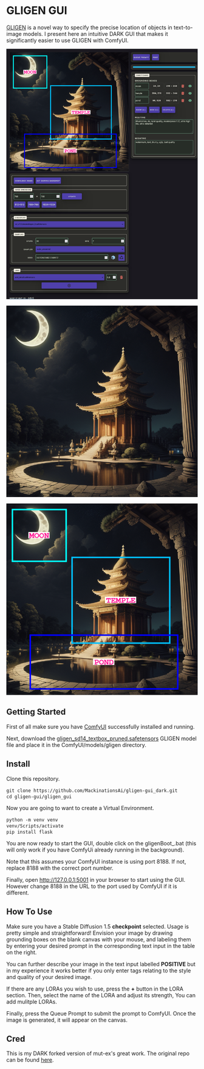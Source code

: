 # GLIGEN GUI

[GLIGEN](https://gligen.github.io/) is a novel way to specify the precise location of objects in text-to-image models. I present here an intuitive DARK GUI that makes it significantly easier to use GLIGEN with ComfyUI.

![GLIGEN GUI screenshot](gligen_gui/docs/latest.png)

![GLIGEN Example Image](gligen_gui/docs/example.png)

![GLIGEN Example Image](gligen_gui/docs/example_w-Boxes.png)

## Getting Started

First of all make sure you have [ComfyUI](https://github.com/comfyanonymous/ComfyUI) successfully installed and running.

Next, download the [gligen_sd14_textbox_pruned.safetensors](https://huggingface.co/comfyanonymous/GLIGEN_pruned_safetensors/blob/main/gligen_sd14_textbox_pruned.safetensors) GLIGEN model file and place it in the ComfyUI/models/gligen directory.

## Install

Clone this repository.

    git clone https://github.com/MackinationsAi/gligen-gui_dark.git
    cd gligen-gui/gligen_gui
    
Now you are going to want to create a Virtual Environment.

    python -m venv venv
    venv/Scripts/activate
    pip install flask

You are now ready to start the GUI, double click on the gligenBoot_.bat (this will only work if you have ComfyUi already running in the background).

Note that this assumes your ComfyUI instance is using port 8188. If not, replace 8188 with the correct port number.

Finally, open http://127.0.0.1:5001 in your browser to start using the GUI. However change 8188 in the URL to the port used by ComfyUI if it is different.

## How To Use

Make sure you have a Stable Diffusion 1.5 **checkpoint** selected. Usage is pretty simple and straightforward! Envision your image by drawing grounding boxes on the blank canvas with your mouse, and labeling them by entering your desired prompt in the corresponding text input in the table on the right.

You can further describe your image in the text input labelled **POSITIVE** but in my experience it works better if you only enter tags relating to the style and quality of your desired image.

If there are any LORAs you wish to use, press the **+** button in the LORA section. Then, select the name of the LORA and adjust its strength, You can add mulitple LORAs.

Finally, press the Queue Prompt to submit the prompt to ComfyUI. Once the image is generated, it will appear on the canvas.

## Cred

This is my DARK forked version of mut-ex's great work. The original repo can be found [here](https://github.com/mut-ex/gligen-gui).
